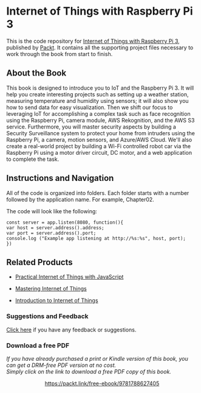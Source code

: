 # Internet of Things with Raspberry Pi 3
This is the code repository for [Internet of Things with Raspberry Pi 3](https://www.packtpub.com/virtualization-and-cloud/internet-things-raspberry-pi-3?utm_source=repository&utm_medium=github&utm_campaign=repository&utm_term=9781788627405), published by [Packt](https://www.packtpub.com/?utm_source=github). It contains all the supporting project files necessary to work through the book from start to finish.

## About the Book
This book is designed to introduce you to IoT and the Raspberry Pi 3. It will help you create interesting projects such as setting up a weather station, measuring temperature and humidity using sensors; it will also show you how to send data for easy visualization. Then we shift our focus to leveraging IoT for accomplishing a complex task such as face recognition using the Raspberry Pi, camera module, AWS Rekognition, and the AWS S3 service. Furthermore, you will master security aspects by building a Security Surveillance system to protect your home from intruders using the Raspberry Pi, a camera, motion sensors, and Azure/AWS Cloud. We'll also create a real-world project by building a Wi-Fi controlled robot car via the Raspberry Pi using a motor driver circuit, DC motor, and a web application to complete the task.

## Instructions and Navigation
All of the code is organized into folders. Each folder starts with a number followed by the application name. For example, Chapter02.

The code will look like the following:
```
const server = app.listen(8080, function(){
var host = server.address().address;
var port = server.address().port;
console.log ("Example app listening at http://%s:%s", host, port);
})
```

## Related Products
* [Practical Internet of Things with JavaScript](https://www.packtpub.com/hardware-and-creative/advanced-iot-javascript?utm_source=repository&utm_medium=github&utm_campaign=repository&utm_term=9781788292948)

* [Mastering Internet of Things](https://www.packtpub.com/networking-and-servers/mastering-internet-things?utm_source=repository&utm_medium=github&utm_campaign=repository&utm_term=9781788397483)

* [Introduction to Internet of Things ](https://www.packtpub.com/virtualization-and-cloud/introduction-internet-things-video?utm_source=repository&utm_medium=github&utm_campaign=repository&utm_term=9781788830652)

### Suggestions and Feedback
[Click here](https://docs.google.com/forms/d/e/1FAIpQLSe5qwunkGf6PUvzPirPDtuy1Du5Rlzew23UBp2S-P3wB-GcwQ/viewform) if you have any feedback or suggestions.


### Download a free PDF

 <i>If you have already purchased a print or Kindle version of this book, you can get a DRM-free PDF version at no cost.<br>Simply click on the link to download a free PDF copy of this book.</i>
<p align="center"> <a href="https://packt.link/free-ebook/9781788627405">https://packt.link/free-ebook/9781788627405 </a> </p>